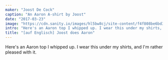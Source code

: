 ```yaml
---
maker: "Joost De Cock"
caption: "An Aaron A-shirt by Joost"
date: "2017-03-23"
image: "https://cdn.sanity.io/images/hl5bw8cj/site-content/f4f808be6bd3b6f7dd33c4da10e7dd81a8a89df8-2048x1365.jpg"
intro: "Here's an Aaron top I whipped up. I wear this under my shirts, and I'm rather pleased with it."
title: "[auf Englisch] Joost does Aaron"
---
```



Here's an Aaron top I whipped up. I wear this under my shirts, and I'm rather pleased with it.

